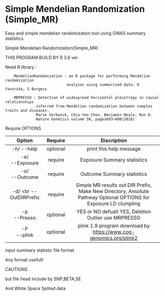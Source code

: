# Simple Mendelian Randomization (Simple_MR)
Easy and simple mendelian randomization tool using GWAS summary statistics.


Simple Mendelian Randomization(Simple_MR)
  
THIS PROGRAM BUILD BY R 3.6 ver


Need R library :

        MendelianRandomization : an R package for performing Mendelian randomization
                                analyses using summarized data. O Yavorska, S Burgess

        MRPRESSO : Detection of widespread horizontal pleiotropy in causal relationships
                  inferred from Mendelian randomization between complex traits and diseases.
                  Marie Verbanck, Chia-Yen Chen, Benjamin Neale, Ron D.
                  Nature Genetics volume 50, pages693–698(2018)


Require OPTIONS

| Option | Require | Discription | 
| :-------: | :---: | :------: |
| -h/ --help | optional |print this help message|
| -e/ <br> --Exposure | require |  Exposure Summary statistics |
| -o/ <br> --Outcome  | require |  Outcome Summary statistics |
| -d/ <br --OutDIRPrefix | require | Simple MR results out DIR Prefix, Make New Directory, Ansolute Pathway Optional OPTIONS for Exposure LD clumpling |
| -p <br> --Presso  | optional | YES or NO defualt YES, Deletion Outlier use MRPRESSO |
|-P <br> --plink    | optional | plink 1.9 program download by https://www.cog-genomics.org/plink2 |



input summary statistic file format

Any format usefull!

CAUTIONS

but file head include by SNP,BETA,SE

And White Space Splited data

